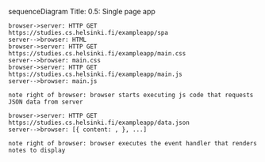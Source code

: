 sequenceDiagram
    Title: 0.5: Single page app

    browser->server: HTTP GET https://studies.cs.helsinki.fi/exampleapp/spa
    server-->browser: HTML
    browser->server: HTTP GET https://studies.cs.helsinki.fi/exampleapp/main.css
    server-->browser: main.css
    browser->server: HTTP GET https://studies.cs.helsinki.fi/exampleapp/main.js
    server-->browser: main.js

    note right of browser: browser starts executing js code that requests JSON data from server

    browser->server: HTTP GET https://studies.cs.helsinki.fi/exampleapp/data.json
    server-->browser: [{ content: , }, ...]

    note right of browser: browser executes the event handler that renders notes to display

